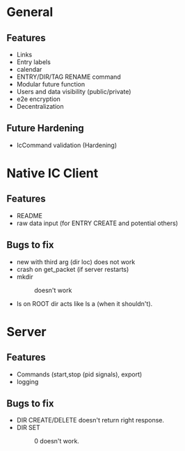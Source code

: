 # General
## Features
* Links
* Entry labels
* calendar
* ENTRY/DIR/TAG RENAME command
* Modular future function
* Users and data visibility (public/private)
* e2e encryption
* Decentralization
## Future Hardening
* IcCommand validation (Hardening)

# Native IC Client
## Features
* README
* raw data input (for ENTRY CREATE and potential others)
## Bugs to fix
* new with third arg (dir loc) does not work
* crash on get\_packet (if server restarts)
* mkdir <name> <dir id> doesn't work
* ls on ROOT dir acts like ls a (when it shouldn't).

# Server
## Features
* Commands (start,stop (pid signals), export)
* logging 
## Bugs to fix
* DIR CREATE/DELETE doesn't return right response.
* DIR SET <DIR ID> 0 doesn't work.

